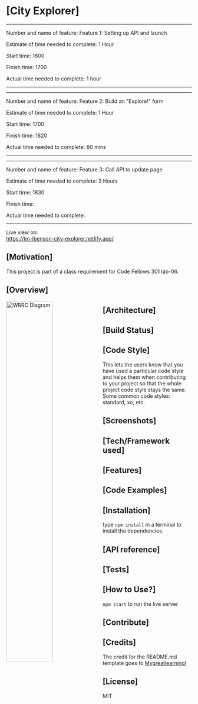 # [City Explorer]

---------------------------------------
Number and name of feature: Feature 1: Setting up API and launch

Estimate of time needed to complete: 1 Hour 

Start time: 1600

Finish time: 1700

Actual time needed to complete: 1 hour

---------------------------------------
---------------------------------------
Number and name of feature: Feature 2: Build an "Explore!" form

Estimate of time needed to complete: 1 Hour 

Start time: 1700

Finish time: 1820

Actual time needed to complete: 80 mins

---------------------------------------
---------------------------------------
Number and name of feature: Feature 3: Call API to update page

Estimate of time needed to complete: 3 Hours 

Start time: 1830

Finish time: 

Actual time needed to complete: 

---------------------------------------


Live view on:  
https://tm-lbenson-city-explorer.netlify.app/

## [Motivation]

This project is part of a class requirement for Code Fellows 301 lab-06.

## [Overview]


<img src="https://github.com/tm-LBenson/city-explorer/blob/main/public/assets/WRRC-lab-06.png?raw=true"
     alt="WRRC Diagram"
     style="float: left; margin-right: 10px; width:50%" />
     
## [Architecture]


## [Build Status]


## [Code Style]

This lets the users know that you have used a particular code style and helps them when contributing to your project so that the whole project code style stays the same. Some common code styles: standard, xo, etc.

## [Screenshots]


## [Tech/Framework used]


## [Features]


## [Code Examples]

## [Installation]

type ```npm install``` in a terminal to install the dependencies.

## [API reference]


## [Tests]


## [How to Use?]

```npm start``` to run the live server

## [Contribute]

## [Credits]

The credit for the README.md template goes to [Mygreatlearning!](https://www.mygreatlearning.com/blog/readme-file/#:~:text=The%20Readme%20file%20is%20often,about%20the%20patches%20or%20updates.)

## [License]

MIT
